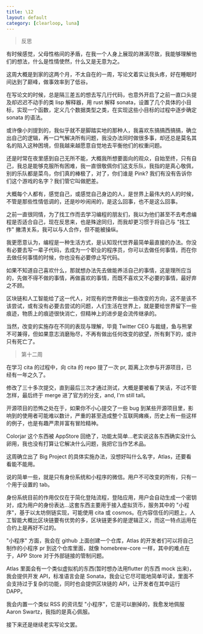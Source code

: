 ```yaml
---
title: \12
layout: default
category: [clearloop, luna]
---
```


> 反思

有时候感觉，父母性格间的矛盾，在我一个人身上展现的淋漓尽致，我能够理解他们的想法，什么是性情使然，什么又是无意为之。

这周大概是到家的这两个月，不太自在的一周，写论文着实让我头疼，好在睡眠时间达到了巅峰，做事效率到了低谷。

在写论文的时候，总是隔三差五的想去写几行代码，也意外开启了之前一直口头提及却迟迟不动手的类 lisp 解释器，用 rust 解释 sonata，设置了几个具体的小目标，实现一个函数，定义几个数据类型之类，在实现这些小目标的过程中逐步确定 sonata 的语法。

或许像小刘提到的，我似乎就不是脚踏实地的那种人，我喜欢东搞搞西搞搞，确立出自己的逻辑，再一口气解决所有问题，我没办法同时做很多事，却还总是莫名其名的陷入这种困境，但我越来越愿意自觉地去平衡他们的权重问题。

还是时常在夜里感到自己无所不能，大概我所想要面向的观众，自始至终，只有自己，我总是能够克服所有困难，我一直很敬佩你们这支乐队，我指的是真心敬佩，别的乐队都是菜鸟，你们真的棒极了，对了，你们谁是 Pink? 我们有没有告诉你们这个游戏的名字？我们管它叫做肥差。

大概每个人都有，感觉自己，或感觉自己身边的人，是世界上最伟大的人的时候，不管是那些性情低调的，还是吵吵闹闹的，是这么回事，也不是这么回事。

之前一直很同情，为了找工作而去学习编程的朋友们，我以为他们甚至不去考虑编程是否适合自己，现在反思来，也是殊途同归，而我却更习惯于将自己与 "找工作" 撇清关系，我可以与人合作，但不能被操纵。

我更愿意认为，编程是一种生活方式，是认知现代世界最简单最直接的办法。你没有必要去写一辈子代码，去成为一个职业的程序员，你可以去做任何事情，而在你去做任何事情的时候，你也没有必要停止写代码。

如果不知道自己喜欢什么，那就想办法先去做能养活自己的事情，这是理所应当的，先做不得不做的事情，再做喜欢的事情，而既不喜欢又不必要的事情，最好弃之不顾。

区块链和人工智能给了这一代人，对现有的世界做出一些改变的方向，这不是该不该尝试，或有没有必要去尝试的问题，人们生活在世界上，就是要给世界留下一些痕迹，物质上的痕迹很快消亡，但精神上的进步是会流传继承的。

当然，改变的实施存在不同的表现与理解，毕竟 Twitter  CEO 与裁缝，鱼与熊掌不可兼得，但如果意志消磨殆尽，不再有做出任何改变的欲望，所有剩下的，或许只有死亡了。


> 第十二周

在学习 cita 的过程中，向 cita 的 repo 提了一次 pr, 距离上次参与开源项目，已经有一年之久了。

修改了三十多次提交，直到最后三次才通过测试，大概是要被看了笑话，不过不管怎样，最后终于 merge 进了官方的分支，and, I'm still tall。

开源项目的恐怖之处在于，如果你不小心提交了一些 bug 到某些开源项目里，影响到的使用者可能难以数计，严重的甚至造成整个互联网瘫痪，历史上有一些这样的例子，也是有趣严肃并富有冒险精神。

Colorjar 这个东西被 AppStore 回绝了，功能太简单...老实说这各东西确实没什么卵用，我也没有打算让它解决什么问题，我把它当作艺术品。

这周确立出了 Big Project 的具体实施办法，没想好叫什么名字，Atlas，还要看看能不能用。

说的简单一些，就是只有身份系统和小程序的微信。用户不可改变的所有，只有一个用于设置的 tab。

身份系统目前的作用仅仅在于简化登陆流程，登陆应用，用户会自动生成一个密钥对，成为用户的身份表达...这套东西主要用于接入虚拟货币，服务其中的 "小程序"，基于以太坊侧链实现，可能使用 cita 或 cosmos。在内容信任的问题上，人工智能大概比区块链要有优势的多，区块链更多的是逻辑正义，而这一特点运用在合约上是再好不过的。

"小程序" 方面，我会在 github 上面创建一个仓库，Atlas 的开发者们可以将自己制作的小程序 pr 到这个仓库里面，就像 homebrew-core 一样，其中的难点在于，APP Store 对于外部链接的管制问题。

Atlas 里面会有一个类似虚拟机的东西(暂时想办法用flutter 的东西 mock 出来)，我会提供开发 API，标准语言会是 Sonata，我会让它尽可能地简单可读，里面不会支持过于复杂的功能，同时也会提供区块链的 API，让开发者在其中运行 DAPP。

我会内置一个类似 RSS 的资讯型 "小程序"，它是可以删掉的，我愈发地佩服 Aaron Swartz，我指的是真心佩服。

接下来还是继续老实写论文罢。
